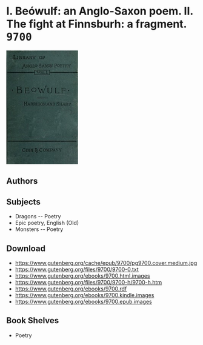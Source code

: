 # I. Beówulf: an Anglo-Saxon poem. II. The fight at Finnsburh: a fragment. <kbd>9700</kbd>

![](./cover.medium.jpg "")

## Authors



## Subjects


 - Dragons -- Poetry
 - Epic poetry, English (Old)
 - Monsters -- Poetry

## Download


 - https://www.gutenberg.org/cache/epub/9700/pg9700.cover.medium.jpg
 - https://www.gutenberg.org/files/9700/9700-0.txt
 - https://www.gutenberg.org/ebooks/9700.html.images
 - https://www.gutenberg.org/files/9700/9700-h/9700-h.htm
 - https://www.gutenberg.org/ebooks/9700.rdf
 - https://www.gutenberg.org/ebooks/9700.kindle.images
 - https://www.gutenberg.org/ebooks/9700.epub.images

## Book Shelves


 - Poetry
